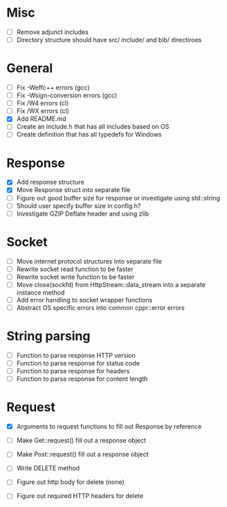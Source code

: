 # Misc
 - [ ] Remove adjunct includes
 - [ ] Directory structure should have src/ include/ and bib/ directiroes

# General
- [ ] Fix -Weffc++ errors (gcc)
- [ ] Fix -Wsign-conversion errors (gcc)
- [ ] Fix /W4 errors (cl)
- [ ] Fix /WX errors (cl)
- [X] Add README.md
- [ ] Create an include.h that has all includes based on OS
- [ ] Create definition that has all typedefs for Windows

# Response
- [X] Add response structure
- [X] Move Response struct into separate file
- [ ] Figure out good buffer size for response or investigate using std::string
- [ ] Should user specify buffer size in config.h?
- [ ] Investigate GZIP Deflate header and using zlib

# Socket
- [ ] Move internet protocol structures into separate file
- [ ] Rewrite socket read function to be faster
- [ ] Rewrite socket write function to be faster
- [ ] Move close(sockfd) from HttpStream::data_stream into a separate instance method
- [ ] Add error handling to socket wrapper functions
- [ ] Abstract OS specific errors into common cppr::error errors

# String parsing
- [ ] Function to parse response HTTP version
- [ ] Function to parse response for status code
- [ ] Function to parse response for headers
- [ ] Function to parse response for content length

# Request
- [X] Arguments to request functions to fill out Response by reference
- [ ] Make Get::request() fill out a response object
- [ ] Make Post::request() fill out a response object
- [ ] Write DELETE method
- [ ] Figure out http body for delete (none)
- [ ] Figure out required HTTP headers for delete

